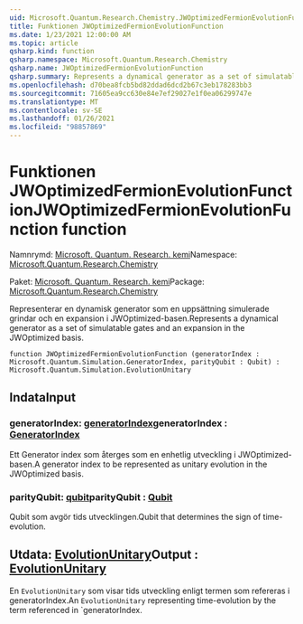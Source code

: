 ```yaml
---
uid: Microsoft.Quantum.Research.Chemistry.JWOptimizedFermionEvolutionFunction
title: Funktionen JWOptimizedFermionEvolutionFunction
ms.date: 1/23/2021 12:00:00 AM
ms.topic: article
qsharp.kind: function
qsharp.namespace: Microsoft.Quantum.Research.Chemistry
qsharp.name: JWOptimizedFermionEvolutionFunction
qsharp.summary: Represents a dynamical generator as a set of simulatable gates and an expansion in the JWOptimized basis.
ms.openlocfilehash: d70bea8fcb5bd82ddad6dcd2b67c3eb178283bb3
ms.sourcegitcommit: 71605ea9cc630e84e7ef29027e1f0ea06299747e
ms.translationtype: MT
ms.contentlocale: sv-SE
ms.lasthandoff: 01/26/2021
ms.locfileid: "98857869"
---
```

# <a name="jwoptimizedfermionevolutionfunction-function"></a><span data-ttu-id="56493-102">Funktionen JWOptimizedFermionEvolutionFunction</span><span class="sxs-lookup"><span data-stu-id="56493-102">JWOptimizedFermionEvolutionFunction function</span></span>

<span data-ttu-id="56493-103">Namnrymd: [Microsoft. Quantum. Research. kemi](xref:Microsoft.Quantum.Research.Chemistry)</span><span class="sxs-lookup"><span data-stu-id="56493-103">Namespace: [Microsoft.Quantum.Research.Chemistry](xref:Microsoft.Quantum.Research.Chemistry)</span></span>

<span data-ttu-id="56493-104">Paket: [Microsoft. Quantum. Research. kemi](https://nuget.org/packages/Microsoft.Quantum.Research.Chemistry)</span><span class="sxs-lookup"><span data-stu-id="56493-104">Package: [Microsoft.Quantum.Research.Chemistry](https://nuget.org/packages/Microsoft.Quantum.Research.Chemistry)</span></span>


<span data-ttu-id="56493-105">Representerar en dynamisk generator som en uppsättning simulerade grindar och en expansion i JWOptimized-basen.</span><span class="sxs-lookup"><span data-stu-id="56493-105">Represents a dynamical generator as a set of simulatable gates and an expansion in the JWOptimized basis.</span></span>

```qsharp
function JWOptimizedFermionEvolutionFunction (generatorIndex : Microsoft.Quantum.Simulation.GeneratorIndex, parityQubit : Qubit) : Microsoft.Quantum.Simulation.EvolutionUnitary
```


## <a name="input"></a><span data-ttu-id="56493-106">Indata</span><span class="sxs-lookup"><span data-stu-id="56493-106">Input</span></span>

### <a name="generatorindex--generatorindex"></a><span data-ttu-id="56493-107">generatorIndex: [generatorIndex](xref:Microsoft.Quantum.Simulation.GeneratorIndex)</span><span class="sxs-lookup"><span data-stu-id="56493-107">generatorIndex : [GeneratorIndex](xref:Microsoft.Quantum.Simulation.GeneratorIndex)</span></span>

<span data-ttu-id="56493-108">Ett Generator index som återges som en enhetlig utveckling i JWOptimized-basen.</span><span class="sxs-lookup"><span data-stu-id="56493-108">A generator index to be represented as unitary evolution in the JWOptimized basis.</span></span>


### <a name="parityqubit--qubit"></a><span data-ttu-id="56493-109">parityQubit: [qubit](xref:microsoft.quantum.lang-ref.qubit)</span><span class="sxs-lookup"><span data-stu-id="56493-109">parityQubit : [Qubit](xref:microsoft.quantum.lang-ref.qubit)</span></span>

<span data-ttu-id="56493-110">Qubit som avgör tids utvecklingen.</span><span class="sxs-lookup"><span data-stu-id="56493-110">Qubit that determines the sign of time-evolution.</span></span>



## <a name="output--evolutionunitary"></a><span data-ttu-id="56493-111">Utdata: [EvolutionUnitary](xref:Microsoft.Quantum.Simulation.EvolutionUnitary)</span><span class="sxs-lookup"><span data-stu-id="56493-111">Output : [EvolutionUnitary](xref:Microsoft.Quantum.Simulation.EvolutionUnitary)</span></span>

<span data-ttu-id="56493-112">En `EvolutionUnitary` som visar tids utveckling enligt termen som refereras i generatorIndex.</span><span class="sxs-lookup"><span data-stu-id="56493-112">An `EvolutionUnitary` representing time-evolution by the term referenced in \`generatorIndex.</span></span>